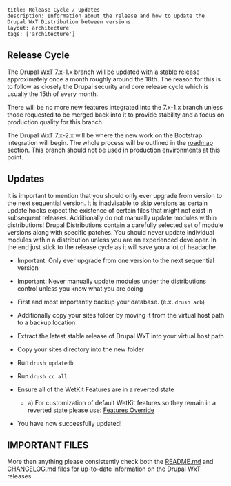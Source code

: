```
title: Release Cycle / Updates
description: Information about the release and how to update the Drupal WxT Distribution between versions.
layout: architecture
tags: ['architecture']
```

Release Cycle
-------------

The Drupal WxT 7.x-1.x branch will be updated with a stable release approximately
once a month roughly around the 18th. The reason for this is to follow as closely
the Drupal security and core release cycle which is usually the 15th of every month.

There will be no more new features integrated into the 7.x-1.x branch unless those requested
to be merged back into it to provide stability and a focus on production quality for this
branch.

The Drupal WxT 7.x-2.x will be where the new work on the Bootstrap integration will
begin. The whole process will be outlined in the [roadmap][roadmap] section. This branch
should not be used in production environments at this point.

Updates
-------

It is important to mention that you should only ever upgrade from version to the next sequential
version. It is inadvisable to skip versions as certain update hooks expect the existence of certain
files that might not exist in subsequent releases. Additionally do not manually update modules within
distributions! Drupal Distributions contain a carefully selected set of module versions along with
specific patches. You should never update individual modules within a distribution unless you are an
experienced developer. In the end just stick to the release cycle as it will save you a lot of headache.

* Important: Only ever upgrade from one version to the next sequential version
* Important: Never manually update modules under the distributions control unless you know what you are doing
* First and most importantly backup your database. (e.x. `drush arb`)
* Additionally copy your sites folder by moving it from the virtual host path to a backup location
* Extract the latest stable release of Drupal WxT into your virtual host path
* Copy your sites directory into the new folder
* Run `drush updatedb`
* Run `drush cc all`
* Ensure all of the WetKit Features are in a reverted state

  * a) For customization of default WetKit features so they remain in a reverted state please use: [Features Override][features_override]

* You have now successfully updated!

IMPORTANT FILES
---------------

More then anything please consistently check both the [README.md][readme] and [CHANGELOG.md][readme] files for up-to-date information on the Drupal WxT releases.

<!-- Links Referenced -->

[features_override]:  https://drupal.org/project/features_override
[media_overriden]:    https://drupal.org/node/2104193
[roadmap]:            /pages/roadmap
[wetkit_widgets]:     /wxt/widgets
[wetkit_images]:      /wxt/images
[changelog]:          https://github.com/wet-boew/wet-boew-drupal/blob/7.x-1.x/CHANGELOG.md
[readme]:             https://github.com/wet-boew/wet-boew-drupal/blob/7.x-1.x/README.md
